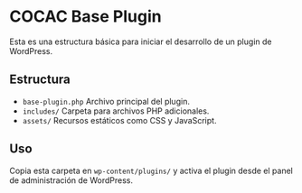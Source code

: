 # COCAC Base Plugin

Esta es una estructura básica para iniciar el desarrollo de un plugin de WordPress.

## Estructura

- `base-plugin.php` Archivo principal del plugin.
- `includes/` Carpeta para archivos PHP adicionales.
- `assets/` Recursos estáticos como CSS y JavaScript.

## Uso

Copia esta carpeta en `wp-content/plugins/` y activa el plugin desde el panel de administración de WordPress.
